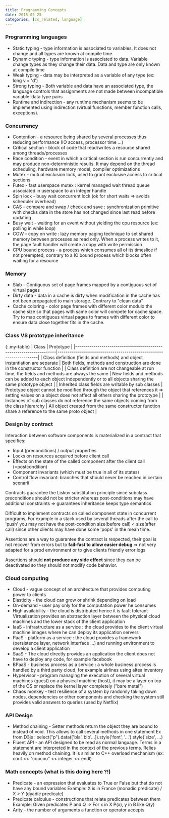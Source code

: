 ```yaml
---
title: Programming Concepts
date: 2015-05-25
categories: [cs_related, language]
---
```


### Programming languages
* Static typing - type information is associated to variables. It does not change and all types are known at compile time.
* Dynamic typing - type information is associated to data. Variable change types as they change their data. Data and type are only known at compile time
* Weak typing - data may be interpreted as a variable of any type (ex: long v = 'd')
* Strong typing - Both variable and data have an associated type, the language controls that assignments are not made between incompatible variable-data type pairs
* Runtime and indirection - any runtime mechanism seems to be implemented using indirection (virtual functions, member function calls, exceptions).

### Concurrency
* Contention - a resource being shared by several processes thus reducing performance (IO access, processor time ...)
* Critical section - block of code that read/writes a resource shared among threads/processes
* Race condition - event in which a critical section is run concurrently and may produce non-deterministic results.
  It may depend on the thread scheduling, hardware memory model, compiler optimizations
* Mutex - mutual exclusion lock, used to grant exclusive access to critical sections
* Futex - fast userspace mutex : kernel managed wait thread queue associated in userspace to an integer handle
* Spin lock - busy wait concurrent lock (ok for short waits => avoids scheduler overhead)
* CAS - compare and swap / check and save : synchronization primitive with checks data in the store has not changed since last read before updating
* Busy wait - waiting for an event without yielding the cpu resource (ex: polling in while loop)
* COW - copy on write : lazy memory paging technique to set shared memory between processes as read only. 
  When a process writes to it, the page fault handler will create a copy with write permission
* CPU bound process - a process which consumes all of its timeslice if not preempted, contrary to a IO bound process which blocks often waiting for a resource

### Memory
* Slab - Contiguous set of page frames mapped by a contiguous set of virtual pages
* Dirty data - data in a cache is dirty when modification in the cache has not been propagated to main storage. Contrary to "clean data"
* Cache coloring - color page frames with different color modulo the cache size so that pages with same color will compete for cache space.
  Try to map contiguous virtual pages to frames with different color to ensure data close together fits in the cache.

### Class VS prototype inheritance

{:.my-table}
| Class                                                              | Prototype                                                          |
|--------------------------------------------------------------------|--------------------------------------------------------------------|
| Class definition (fields and methods) and object instantiation are separate | Both fields, methods and construction are done in the constructor function |
| Class definition are not changeable at run time, the fields and methods are always the same | New fields and methods can be added to each object independently or to all objects sharing the same prototype object |
| Inherited class fields are writable by sub classes | Prototype object cannot be modified through the object that references it => setting values on a object does not affect all others sharing the prototype |
| Instances of sub classes do not reference the same objects coming from the class hierarchy | All object created from the same constructor function share a reference to the same proto object |

### Design by contract

Interaction between software components is materialized in a contract that specifies:

* Input (preconditions) / output properties
* Locks on resources acquired before client call
* Effects on the state of the called component after the client call (=postcondition)
* Component invariants (which must be true in all of its states)
* Control flow invariant: branches that should never be reached in certain scenarii

Contracts guarantee the Liskov substitution principle since subclass preconditions should not be stricter whereas post-conditions may have additional constraints
=> guarantees inheritance keeps type semantics

Difficult to implement contracts on called component state in concurrent programs, For example
in a stack used by several threads after the call to 'push' you may not have the post-condition size(before call) < size(after call)
since other clients may have done some 'pops' in the mean time.

Assertions are a way to guarantee the contract is respected, their goal is not recover from errors but to **fail-fast to allow easier debug**
=> not very adapted for a prod environment or to give clients friendly error logs

Assertions should **not produce any side effect** since they can be deactivated so they should not modify code behavior.


### Cloud computing
* Cloud - vague concept of an architecture that provides computing power to clients
* Elasticity - the cloud can grow or shrink depending on load
* On-demand - user pay only for the computation power he consumes
* High availability - the cloud is distributed hence it is fault tolerant Virtualization provides an abstraction layer between
  the physical cloud machines and the lower stack of the client application
* IaaS - infrastructure as a service : the cloud provides to the client virtual machine images where he can deploy its application servers
* PaaS - platform as a service : the cloud provides a framework (persistence layer, network interface ...) and running environment to develop a client application
* SaaS - The cloud directly provides an application the client does not have to deploy any code, for example facebook
* BPaaS - business process as a service : a whole business process is handled by a third party cloud, for example airlines using altea inventory
* Hypervisor - program managing the execution of several virtual machines (guest) on a physical machine (host),
  it may be a layer on top of the OS or replace the kernel layer completely ("bare metal")
* Chaos monkey - test resilience of a system by randomly taking down nodes, dependencies or other components
  and checking the system still provides valid answers to queries (used by Netflix)

### API Design
* Method chaining - Setter methods return the object they are bound to instead of void. This allows to call several methods in one statement
  Ex from D3js : select("p").data(['bla','blb'...]).style('font', '...').style('size', ...)
* Fluent API - an API designed to be read as normal language. Terms in a statement are interpreted in the context of the previous terms.
  Relies heavily on method chaining. It is similar to C++ overload mechanism (ex: cout << "coucou" << integer << endl)

### Math concepts (what is this doing here ?!)
* Predicate - an expression that evaluates to True or False but that do not have any bound variables
  Example: X is in France (monadic predicate) / X > Y (dyadic predicate)
* Predicate calculus - constructions that relate predicates between them
  Example: Given predicates P and Q => For x in X P(x), y in B like Q(y)
* Arity - the number of arguments a function or operator accepts

